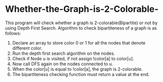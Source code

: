 # Whether-the-Graph-is-2-Colorable-
This program will check whether a graph is 2-colorable(Bipartite) or not by using Depth First Search.
Algorithm to check bipartiteness of a graph is as follows:
1. Declare an array to store color 0 or 1 for all the nodes that denote different color.
2. Run the depth first search algorithm on the nodes.
3. Check if Node u is visited, if not assign !color[a] to color[u].
4. Now call DFS again on the nodes connected to u.
5. When the color[u] is equal to !color[a], the graph is 2-colorable.
6. The bipartiteness checking function must return a value at the end.
